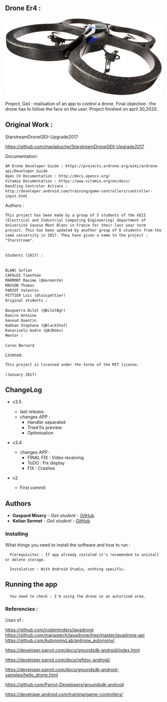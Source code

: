 ## Drone Er4 :

![alt text](https://github.com/Gaspardctrl/Er4_Drone_Project/blob/master/Parrot_AR_Drone.jpg)

Project, Geii : realisation of an app to control a drone.
Final objective : the drone has to follow the face on the user.
Project finished on april 30,2020.

## Original Work :

StarstreamDroneGEII-Upgrade2017

https://github.com/maxlabuche/StarstreamDroneGEII-Upgrade2017

Documentation:

```
AR Drone Developer Guide : https://projects.ardrone.org/wiki/ardrone-api/Developer_Guide
Open CV Documentation : http://docs.opencv.org/
Vitamio Documentation : https://www.vitamio.org/en/docs/
Handling Controler Actions : http://developer.android.com/training/game-controllers/controller-input.html

```
Authors :

```
This project has been made by a group of 5 students of the GEII (Electrical and Industrial Computing Engineering) department of Université Savoie Mont Blanc in France for their last year term project. This has been updated by another group of 6 students from the same university in 2017. They have given a name to the project : "Starstream".


Students (2017) :


BLANC Sofian
CAPALDI Timothée
MARMONT Maxime (@marmontm)
MASSON Thomas
PARIOT Valentin
PETTIER Loïc (@loicpettier)
Original students :

Bouguerra Bilel (@BilelBgr)
Dancre Antoine
Genoud Quentin
Nabhan Stephane (@BlackStef)
Ranarivelo Andre (@AJRdev)
Mentor :

Caron Bernard

```
License:

```
This project is licensed under the terms of the MIT license.

(January 2017)

```
## ChangeLog
* v3.5
    * last release.
    * changes APP :
      * Handler separated
      * Tried fix preview
      * Optimisation
* v3.4
    * changes APP :
      * FINAL FIX : Video receiving
      * ToDO : Fix display
      * FIX : Crashes
      
* v2
    * First commit

## Authors

* **Gaspard Misery** - *Geii student* - [GitHub](https://github.com/GaspardCtrl)
* **Kelian Sermet** - *Geii student* - [GitHub](https://github.com/KelianS)

### Installing

What things you need to install the software and how to run :

```
  Prerequisites : If app already instaled it's recomended to unistall or delete storage.
```

```
  Instalation : With Android Studio, nothing specific.
```

## Running the app

```
  You need to check : I'm using the drone in an autorized area.
```

### Referencies :

Uses of :

https://github.com/codeminders/javadrone
https://github.com/manastech/javadrone/tree/master/javadrone-api
https://github.com/AutonomyLab/ardrone_autonomy/

https://developer.parrot.com/docs/groundsdk-android/index.html

https://developer.parrot.com/docs/refdoc-android/

https://developer.parrot.com/docs/groundsdk-android-samples/hello_drone.html

https://github.com/Parrot-Developers/groundsdk-android

https://developer.android.com/training/game-controllers/
